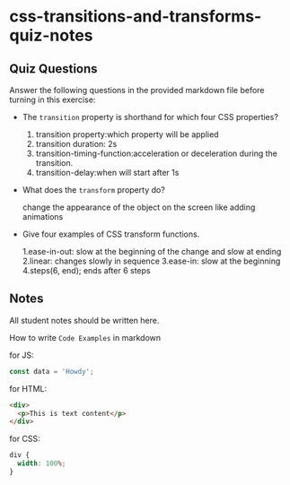 # css-transitions-and-transforms-quiz-notes

## Quiz Questions

Answer the following questions in the provided markdown file before turning in this exercise:

- The `transition` property is shorthand for which four CSS properties?

  1. transition property:which property will be applied
  2. transition duration: 2s
  3. transition-timing-function:acceleration or deceleration during the transition.
  4. transition-delay:when will start after 1s

- What does the `transform` property do?

  change the appearance of the object on the screen like adding animations

- Give four examples of CSS transform functions.

  1.ease-in-out: slow at the beginning of the change and slow at ending
  2.linear: changes slowly in sequence
  3.ease-in: slow at the beginning
  4.steps(6, end); ends after 6 steps

## Notes

All student notes should be written here.

How to write `Code Examples` in markdown

for JS:

```javascript
const data = 'Howdy';
```

for HTML:

```html
<div>
  <p>This is text content</p>
</div>
```

for CSS:

```css
div {
  width: 100%;
}
```
